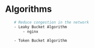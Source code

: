 # Algorithms


```bash
    # Reduce congestion in the network
    - Leaky Bucket Algorithm
        - nginx

    - Token Bucket Algorithm
```